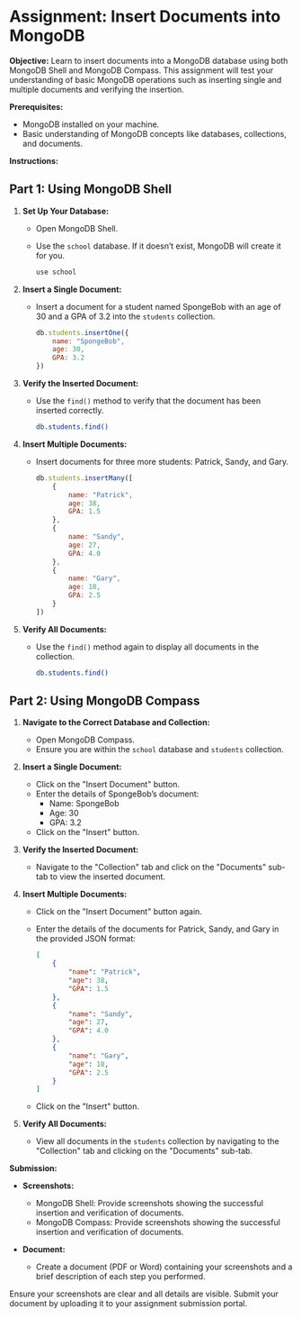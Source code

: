 # Assignment: Insert Documents into MongoDB

**Objective:**
Learn to insert documents into a MongoDB database using both MongoDB Shell and MongoDB Compass. This assignment will test your understanding of basic MongoDB operations such as inserting single and multiple documents and verifying the insertion.

**Prerequisites:**

- MongoDB installed on your machine.
- Basic understanding of MongoDB concepts like databases, collections, and documents.

**Instructions:**

## Part 1: Using MongoDB Shell

1. **Set Up Your Database:**
   - Open MongoDB Shell.
   - Use the `school` database. If it doesn’t exist, MongoDB will create it for you.

     ```bash
     use school
     ```

2. **Insert a Single Document:**
   - Insert a document for a student named SpongeBob with an age of 30 and a GPA of 3.2 into the `students` collection.

     ```javascript
     db.students.insertOne({
         name: "SpongeBob",
         age: 30,
         GPA: 3.2
     })
     ```

3. **Verify the Inserted Document:**
   - Use the `find()` method to verify that the document has been inserted correctly.

     ```bash
     db.students.find()
     ```

4. **Insert Multiple Documents:**
   - Insert documents for three more students: Patrick, Sandy, and Gary.

     ```javascript
     db.students.insertMany([
         {
             name: "Patrick",
             age: 38,
             GPA: 1.5
         },
         {
             name: "Sandy",
             age: 27,
             GPA: 4.0
         },
         {
             name: "Gary",
             age: 18,
             GPA: 2.5
         }
     ])
     ```

5. **Verify All Documents:**
   - Use the `find()` method again to display all documents in the collection.

     ```bash
     db.students.find()
     ```

## Part 2: Using MongoDB Compass

1. **Navigate to the Correct Database and Collection:**
   - Open MongoDB Compass.
   - Ensure you are within the `school` database and `students` collection.

2. **Insert a Single Document:**
   - Click on the "Insert Document" button.
   - Enter the details of SpongeBob’s document:
     - Name: SpongeBob
     - Age: 30
     - GPA: 3.2
   - Click on the "Insert" button.

3. **Verify the Inserted Document:**
   - Navigate to the "Collection" tab and click on the "Documents" sub-tab to view the inserted document.

4. **Insert Multiple Documents:**
   - Click on the "Insert Document" button again.
   - Enter the details of the documents for Patrick, Sandy, and Gary in the provided JSON format:

     ```json
     [
         {
             "name": "Patrick",
             "age": 38,
             "GPA": 1.5
         },
         {
             "name": "Sandy",
             "age": 27,
             "GPA": 4.0
         },
         {
             "name": "Gary",
             "age": 18,
             "GPA": 2.5
         }
     ]
     ```

   - Click on the "Insert" button.

5. **Verify All Documents:**
   - View all documents in the `students` collection by navigating to the "Collection" tab and clicking on the "Documents" sub-tab.

**Submission:**

- **Screenshots:**
  - MongoDB Shell: Provide screenshots showing the successful insertion and verification of documents.
  - MongoDB Compass: Provide screenshots showing the successful insertion and verification of documents.

- **Document:**
  - Create a document (PDF or Word) containing your screenshots and a brief description of each step you performed.

Ensure your screenshots are clear and all details are visible. Submit your document by uploading it to your assignment submission portal.
